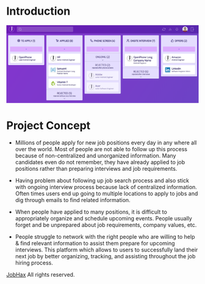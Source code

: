 # Introduction

![](.gitbook/assets/board.png)

# Project Concept

   * Millions of people apply for new job positions every day in any where all over the world. Most of people are not able to follow up this process because of non-centralized and unorganized information. Many candidates even do not remember, they have already applied to job positions rather than preparing interviews and job requirements.
  
   * Having problem about following up job search process and also stick with ongoing interview process because lack of centralized information. Often times users end up going to multiple locations to apply to jobs and dig through emails to find related information.
  
   * When people have applied to many positions, it is difficult to appropriately organize and schedule upcoming events. People usually forget and be unprepared about job requirements, company values, etc. 
  
   * People struggle to network with the right people who are willing to help & find relevant information to assist them prepare for upcoming interviews. This platform which allows to users to successfully land their next job by better organizing, tracking, and assisting throughout the job hiring process.


[JobHax](https://jobhax.com/) All rights reserved.

